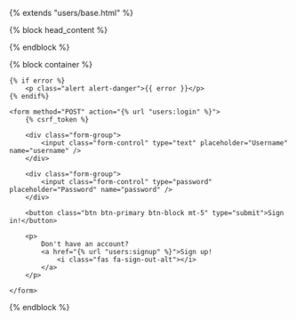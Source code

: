 {% extends "users/base.html" %}

{% block head_content %}
<title>Instagram | Sign in</title>
{% endblock %}



{% block container %}

    {% if error %}
        <p class="alert alert-danger">{{ error }}</p>
    {% endif%}
    
    <form method="POST" action="{% url "users:login" %}">
        {% csrf_token %}

        <div class="form-group">
            <input class="form-control" type="text" placeholder="Username" name="username" />
        </div>

        <div class="form-group">
            <input class="form-control" type="password" placeholder="Password" name="password" />
        </div>
        
        <button class="btn btn-primary btn-block mt-5" type="submit">Sign in!</button>

        <p>
            Don't have an account?
            <a href="{% url "users:signup" %}">Sign up!
                <i class="fas fa-sign-out-alt"></i>
            </a>
        </p>
        
    </form>
    

{% endblock %}
